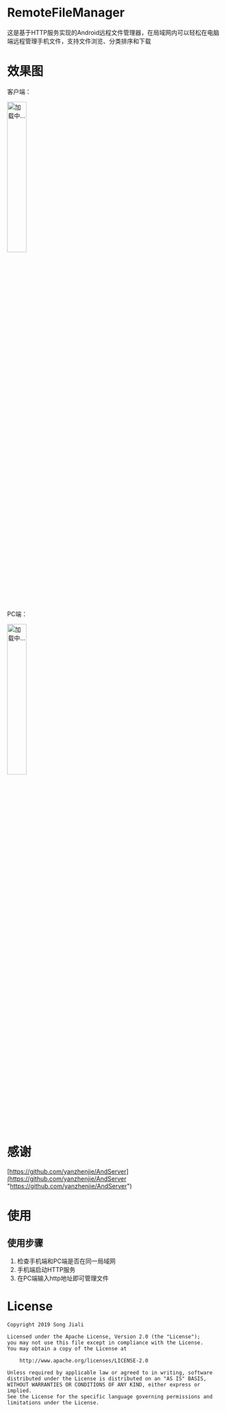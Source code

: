 # RemoteFileManager

这是基于HTTP服务实现的Android远程文件管理器，在局域网内可以轻松在电脑端远程管理手机文件，支持文件浏览、分类排序和下载

# 效果图
客户端：

<img src="https://github.com/kellysong/RemoteFileManager/blob/master/screenshot/example1.png" width="30%" alt="加载中..."/>

PC端：

<img src="https://github.com/kellysong/RemoteFileManager/blob/master/screenshot/example2.png" width="30%" alt="加载中..."/>

# 感谢

[https://github.com/yanzhenjie/AndServer](https://github.com/yanzhenjie/AndServer "https://github.com/yanzhenjie/AndServer")

# 使用

## 使用步骤

1. 检查手机端和PC端是否在同一局域网
2. 手机端启动HTTP服务	
3. 在PC端输入http地址即可管理文件


# License

    Copyright 2019 Song Jiali
    
    Licensed under the Apache License, Version 2.0 (the "License");
    you may not use this file except in compliance with the License.
    You may obtain a copy of the License at
    
        http://www.apache.org/licenses/LICENSE-2.0
    
    Unless required by applicable law or agreed to in writing, software
    distributed under the License is distributed on an "AS IS" BASIS,
    WITHOUT WARRANTIES OR CONDITIONS OF ANY KIND, either express or implied.
    See the License for the specific language governing permissions and
    limitations under the License.